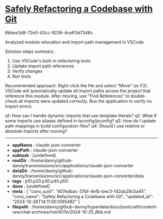 # [Safely Refactoring a Codebase with Git](https://claude.ai/chat/407edbac-37bf-4e1b-bec3-142da29c5a45)

8bbee3d8-72e0-43cc-9236-4ceff3d7348c

 Analyzed module relocation and import path management in VSCode.

Solution steps summary:
1. Use VSCode's built-in refactoring tools
2. Update import path references
3. Verify changes
4. Run tests

Recommended approach:
Right-click the file and select "Move" (or F2). VSCode will automatically update all import paths across the project that reference this module. After moving, use "Find References" to double-check all imports were updated correctly. Run the application to verify no import errors.

q1: How can I handle dynamic imports that use template literals?
q2: What if some imports use aliases defined in tsconfig/jsconfig?
q3: How do I update path mappings in build configuration files?
q4: Should I use relative or absolute imports after moving?

---

* **appName** : claude-json-converter
* **appPath** : claude-json-converter
* **subtask** : [undefined]
* **rootDir** : /home/danny/github-danny/transmissions/src/applications/claude-json-converter
* **dataDir** : /home/danny/github-danny/transmissions/src/applications/claude-json-converter/data
* **tags** : p10.p20.p30.p40.p50
* **done** : [undefined]
* **meta** : {
  "conv_uuid": "407edbac-37bf-4e1b-bec3-142da29c5a45",
  "conv_name": "Safely Refactoring a Codebase with Git",
  "updated_at": "2024-10-26T14:11:00.109548Z"
}
* **filepath** : /home/danny/github-danny/hyperdata/docs/postcraft/content-raw/chat-archives/md/407e/2024-10-25_8bb.md